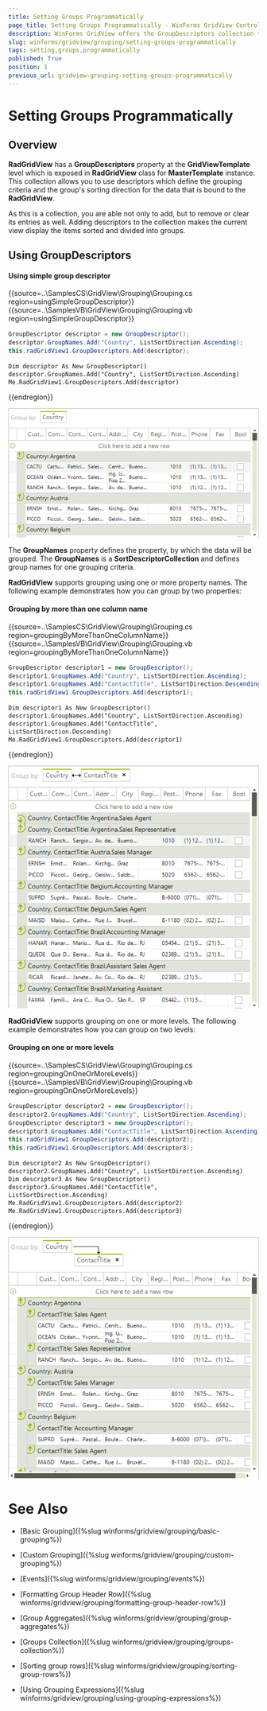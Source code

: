 ```yaml
---
title: Setting Groups Programmatically
page_title: Setting Groups Programmatically - WinForms GridView Control
description: WinForms GridView offers the GroupDescriptors collection to manipulate the grouping at run time.
slug: winforms/gridview/grouping/setting-groups-programmatically
tags: setting,groups,programmatically
published: True
position: 1
previous_url: gridview-grouping-setting-groups-programmatically
---
```


# Setting Groups Programmatically

## Overview

**RadGridView** has a __GroupDescriptors__ property at the **GridViewTemplate** level which is exposed in **RadGridView** class for **MasterTemplate** instance. This collection allows you to use descriptors which define the grouping criteria and the group's sorting direction for the data that is bound to the **RadGridView**.

As this is a collection, you are able not only to add, but to remove or clear its entries as well. Adding descriptors to the collection makes the current view display the items sorted and divided into groups. 

## Using GroupDescriptors

#### Using simple group descriptor

{{source=..\SamplesCS\GridView\Grouping\Grouping.cs region=usingSimpleGroupDescriptor}} 
{{source=..\SamplesVB\GridView\Grouping\Grouping.vb region=usingSimpleGroupDescriptor}} 

````C#
GroupDescriptor descriptor = new GroupDescriptor();
descriptor.GroupNames.Add("Country", ListSortDirection.Ascending);
this.radGridView1.GroupDescriptors.Add(descriptor);

````
````VB.NET
Dim descriptor As New GroupDescriptor()
descriptor.GroupNames.Add("Country", ListSortDirection.Ascending)
Me.RadGridView1.GroupDescriptors.Add(descriptor)

````

{{endregion}} 

![WinForms RadGridView GroupDescriptors](images/gridview-grouping-setting-groups-programmatically001.png)

The __GroupNames__ property defines the property, by which the data will be grouped. The __GroupNames__ is a __SortDescriptorCollection__ and defines group names for one grouping criteria.

**RadGridView** supports grouping using one or more property names. The following example demonstrates how you can group by two properties:

#### Grouping by more than one column name

{{source=..\SamplesCS\GridView\Grouping\Grouping.cs region=groupingByMoreThanOneColumnName}} 
{{source=..\SamplesVB\GridView\Grouping\Grouping.vb region=groupingByMoreThanOneColumnName}} 

````C#
GroupDescriptor descriptor1 = new GroupDescriptor();
descriptor1.GroupNames.Add("Country", ListSortDirection.Ascending);
descriptor1.GroupNames.Add("ContactTitle", ListSortDirection.Descending);
this.radGridView1.GroupDescriptors.Add(descriptor1);

````
````VB.NET
Dim descriptor1 As New GroupDescriptor()
descriptor1.GroupNames.Add("Country", ListSortDirection.Ascending)
descriptor1.GroupNames.Add("ContactTitle", ListSortDirection.Descending)
Me.RadGridView1.GroupDescriptors.Add(descriptor1)

````

{{endregion}} 


![WinForms RadGridView Grouping more than one column](images/gridview-grouping-setting-groups-programmatically002.png)

**RadGridView** supports grouping on one or more levels. The following example demonstrates how you can group on two levels:

#### Grouping on one or more levels

{{source=..\SamplesCS\GridView\Grouping\Grouping.cs region=groupingOnOneOrMoreLevels}} 
{{source=..\SamplesVB\GridView\Grouping\Grouping.vb region=groupingOnOneOrMoreLevels}} 

````C#
GroupDescriptor descriptor2 = new GroupDescriptor();
descriptor2.GroupNames.Add("Country", ListSortDirection.Ascending);
GroupDescriptor descriptor3 = new GroupDescriptor();
descriptor3.GroupNames.Add("ContactTitle", ListSortDirection.Ascending);
this.radGridView1.GroupDescriptors.Add(descriptor2);
this.radGridView1.GroupDescriptors.Add(descriptor3);

````
````VB.NET
Dim descriptor2 As New GroupDescriptor()
descriptor2.GroupNames.Add("Country", ListSortDirection.Ascending)
Dim descriptor3 As New GroupDescriptor()
descriptor3.GroupNames.Add("ContactTitle", ListSortDirection.Ascending)
Me.RadGridView1.GroupDescriptors.Add(descriptor2)
Me.RadGridView1.GroupDescriptors.Add(descriptor3)

````

{{endregion}} 

![WinForms RadGridView Grouping on one or more levels](images/gridview-grouping-setting-groups-programmatically003.png)
# See Also
* [Basic Grouping]({%slug winforms/gridview/grouping/basic-grouping%})

* [Custom Grouping]({%slug winforms/gridview/grouping/custom-grouping%})

* [Events]({%slug winforms/gridview/grouping/events%})

* [Formatting Group Header Row]({%slug winforms/gridview/grouping/formatting-group-header-row%})

* [Group Aggregates]({%slug winforms/gridview/grouping/group-aggregates%})

* [Groups Collection]({%slug winforms/gridview/grouping/groups-collection%})

* [Sorting group rows]({%slug winforms/gridview/grouping/sorting-group-rows%})

* [Using Grouping Expressions]({%slug winforms/gridview/grouping/using-grouping-expressions%})

